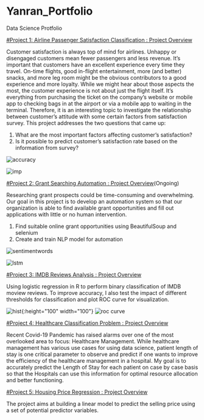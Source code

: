 # Yanran_Portfolio
Data Science Protfolio

[#Project 1: Airline Passenger Satisfaction Classification : Project Overview](https://github.com/irischu03/Airline-Passenger-Satisfaction-Classification/blob/main/README.md)

Customer satisfaction is always top of mind for airlines. Unhappy or disengaged customers mean fewer passengers and less revenue. It’s important that customers have an excellent experience every time they travel. On-time flights, good in-flight entertainment, more (and better) snacks, and more leg room might be the obvious contributors to a good experience and more loyalty.  While we might hear about those aspects the most, the customer experience is not about just the flight itself. It’s everything from purchasing the ticket on the company’s website or mobile app to checking bags in at the airport or via a mobile app to waiting in the terminal. Therefore, it is an interesting topic to investigate the relationship between customer’s attitude with some certain factors from satisfaction survey.
This project addresses the two questions that came up: 
1. What are the most important factors affecting customer’s satisfaction? 
2. Is it possible to predict customer’s satisfaction rate based on the information from survey? 

![accuracy](https://user-images.githubusercontent.com/72762392/100962728-e85bea80-34f2-11eb-9c55-3a885dc062f0.jpg)

![imp](https://user-images.githubusercontent.com/72762392/100962564-869b8080-34f2-11eb-946a-26ef56765c09.jpg)

[#Project 2: Grant Searching Automation : Project Overview](https://github.com/irischu03/Grant-Searching/blob/main/README.md)(Ongoing)

Researching grant prospects could be time-consuming and overwhelming. Our goal in this project is to develop an automation system so that our organization is able to find available grant opportunities and fill out applications with little or no human intervention.

1. Find suitable online grant opportunities using BeautifulSoup and selenium
2. Create and train NLP model for automation

![sentimentwords](https://user-images.githubusercontent.com/72762392/97641823-2e1c2380-1a1a-11eb-863a-f85a3c729c43.JPG)

![lstm](https://user-images.githubusercontent.com/72762392/102027358-79438900-3d71-11eb-97bb-903893cb387b.JPG)


[#Project 3: IMDB Reviews Analysis : Project Overview](https://github.com/irischu03/IMDB-Reviews-Analysis/blob/main/README.md)

Using logistic regression in R to perform binary classification of IMDB moview reviews. To improve accuracy, I also test the impact of different thresholds for classification and plot ROC curve for visualization.

![hist](https://user-images.githubusercontent.com/72762392/97096411-ea03da00-1639-11eb-8298-67215becd382.JPG){:height="100" width="100"}
![roc curve](https://user-images.githubusercontent.com/72762392/97096436-449d3600-163a-11eb-9a4c-e84417fb405f.JPG)

[#Project 4: Healthcare Classification Problem : Project Overview](https://github.com/irischu03/Healthcare-Classification-Problem/blob/main/README.md)

Recent Covid-19 Pandemic has raised alarms over one of the most overlooked area to focus: Healthcare Management. While healthcare management has various use cases for using data science, patient length of stay is one critical parameter to observe and predict if one wants to improve the efficiency of the healthcare management in a hospital.
My goal is to accurately predict the Length of Stay for each patient on case by case basis so that the Hospitals can use this information for optimal resource allocation and better functioning. 

[#Project 5: Housing Price Regression : Project Overview](https://github.com/irischu03/Housing-Price-Regression-Model/blob/main/README.md)

The project aims at building a linear model to predict the selling price using a set of potential predictor variables.

